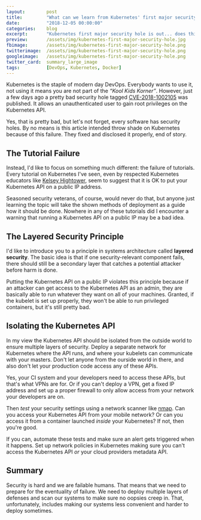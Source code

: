 ```yaml
---
layout:        post
title:         "What can we learn from Kubernetes' first major security hole?"
date:          "2018-12-05 00:00:00"
categories:    blog
excerpt:       "Kubernetes first major security hole is out... does this mean Kubernetes is not secure? What can we learn from it?"
preview:       /assets/img/kubernetes-first-major-security-hole.jpg
fbimage:       /assets/img/kubernetes-first-major-security-hole.png
twitterimage:  /assets/img/kubernetes-first-major-security-hole.png
googleimage:   /assets/img/kubernetes-first-major-security-hole.png
twitter_card:  summary_large_image
tags:          [DevOps, Kubernetes, Docker]
---
```


Kubernetes is the staple of modern day DevOps. Everybody wants to use it, not using it means you are not part of the
*&ldquo;Kool Kids Korner&rdquo;*. However, just a few days ago a pretty bad security hole tagged
[CVE-2018-1002105](https://access.redhat.com/security/vulnerabilities/3716411) was published. It allows an
unauthenticated user to gain root privileges on the Kubernetes API.

Yes, that is pretty bad, but let's not forget, every software has security holes. By no means is this article intended
throw shade on Kubernetes because of this failure. They fixed and disclosed it properly, end of story.

## The Tutorial Failure

Instead, I'd like to focus on something much different: the failure of tutorials. Every tutorial on Kubernetes I've
seen, even by respected Kubernetes educators like
[Kelsey Hightower](https://github.com/kelseyhightower/kubernetes-the-hard-way), seem to suggest that it is OK to put
your Kubernetes API on a public IP address.

Seasoned security veterans, of course, would never do that, but anyone just learning the topic will take the shown
methods of deployment as a guide how it should be done. Nowhere in any of these tutorials did I encounter a warning that
running a Kubernetes API on a public IP may be a bad idea.

## The Layered Security Principle

I'd like to introduce you to a principle in systems architecture called **layered security**. The basic idea is that if
one security-relevant component fails, there should still be a secondary layer that catches a potential attacker before
harm is done.

Putting the Kubernetes API on a public IP violates this principle because if an attacker can get access to the
Kubernetes API as an admin, they are basically able to run whatever they want on all of your machines. Granted, if the
kubelet is set up properly, they won't be able to run privileged containers, but it's still pretty bad.

## Isolating the Kubernetes API

In my view the Kubernetes API should be isolated from the outside world to ensure multiple layers of security. Deploy
a separate network for Kubernetes where the API runs, and where your kubelets can communicate with your masters. Don't
let anyone from the ourside world in there, and also don't let your production code access any of these APIs.

Yes, your CI system and your developers need to access these APIs, but that's what VPNs are for. Or if you can't deploy
a VPN, get a fixed IP address and set up a proper firewall to only allow access from your network your developers are on.

Then *test* your security settings using a network scanner like [nmap](https://nmap.org). Can you access your Kubernetes
API from your mobile network? Or can you access it from a container launched *inside* your Kubernetes? If not, then
you're good.

If you can, automate these tests and make sure an alert gets triggered when it happens. Set up network policies in
Kubernetes making sure you can't access the Kubernetes API *or* your cloud providers metadata API.

## Summary

Security is hard and we are failable humans. That means that we need to prepare for the eventuality of failure. We
need to deploy multiple layers of defenses and scan our systems to make sure no oopsies creep in. That, unfortunately,
includes making our systems less convenient and harder to deploy sometimes.
